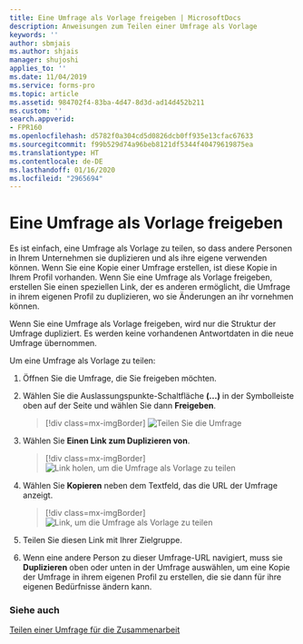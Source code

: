```yaml
---
title: Eine Umfrage als Vorlage freigeben | MicrosoftDocs
description: Anweisungen zum Teilen einer Umfrage als Vorlage
keywords: ''
author: sbmjais
ms.author: shjais
manager: shujoshi
applies_to: ''
ms.date: 11/04/2019
ms.service: forms-pro
ms.topic: article
ms.assetid: 984702f4-83ba-4d47-8d3d-ad14d452b211
ms.custom: ''
search.appverid:
- FPR160
ms.openlocfilehash: d5782f0a304cd5d0826dcb0ff935e13cfac67633
ms.sourcegitcommit: f99b529d74a96beb8121df5344f40479619875ea
ms.translationtype: HT
ms.contentlocale: de-DE
ms.lasthandoff: 01/16/2020
ms.locfileid: "2965694"
---
```

# <a name="share-a-survey-as-a-template"></a>Eine Umfrage als Vorlage freigeben

Es ist einfach, eine Umfrage als Vorlage zu teilen, so dass andere Personen in Ihrem Unternehmen sie duplizieren und als ihre eigene verwenden können. Wenn Sie eine Kopie einer Umfrage erstellen, ist diese Kopie in Ihrem Profil vorhanden. Wenn Sie eine Umfrage als Vorlage freigeben, erstellen Sie einen speziellen Link, der es anderen ermöglicht, die Umfrage in ihrem eigenen Profil zu duplizieren, wo sie Änderungen an ihr vornehmen können.

Wenn Sie eine Umfrage als Vorlage freigeben, wird nur die Struktur der Umfrage dupliziert. Es werden keine vorhandenen Antwortdaten in die neue Umfrage übernommen.

Um eine Umfrage als Vorlage zu teilen:

1.  Öffnen Sie die Umfrage, die Sie freigeben möchten.

2. Wählen Sie die Auslassungspunkte-Schaltfläche **(...)** in der Symbolleiste oben auf der Seite und wählen Sie dann **Freigeben**.

    > [!div class=mx-imgBorder]
    > ![Teilen Sie die Umfrage ](media/share-survey.png "Umfrage teilen")

3.  Wählen Sie **Einen Link zum Duplizieren von**.

    > [!div class=mx-imgBorder]
    > ![Link holen, um die Umfrage als Vorlage zu teilen](media/get-survey-duplicate-link.png "Laden Sie dann den Link herunter, um die Umfrage als Vorlage freizugeben")  

4.  Wählen Sie **Kopieren** neben dem Textfeld, das die URL der Umfrage anzeigt.

    > [!div class=mx-imgBorder]
    > ![Link, um die Umfrage als Vorlage zu teilen](media/survey-duplicate-link.png "Link herunter, um die Umfrage als Vorlage freizugeben")  

5.  Teilen Sie diesen Link mit Ihrer Zielgruppe.

6.  Wenn eine andere Person zu dieser Umfrage-URL navigiert, muss sie **Duplizieren** oben oder unten in der Umfrage auswählen, um eine Kopie der Umfrage in ihrem eigenen Profil zu erstellen, die sie dann für ihre eigenen Bedürfnisse ändern kann.

### <a name="see-also"></a>Siehe auch

[Teilen einer Umfrage für die Zusammenarbeit](share-survey-collaborate.md)
